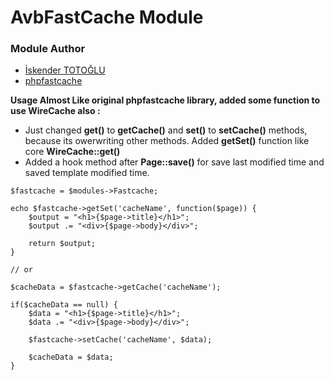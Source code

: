 AvbFastCache Module
====================================
### Module Author

* [İskender TOTOĞLU](http://altivebir.com)
* [phpfastcache](http://www.phpfastcache.com/)

**Usage Almost Like original phpfastcache library, added some function to use WireCache also :**

* Just changed **get()** to **getCache()** and **set()** to **setCache()** methods, because its owerwriting other methods. Added **getSet()** function like core **WireCache::get()**
* Added a hook method after **Page::save()** for save last modified time and saved template modified time.

```
$fastcache = $modules->Fastcache;

echo $fastcache->getSet('cacheName', function($page)) {
    $output = "<h1>{$page->title}</h1>";
    $output .= "<div>{$page->body}</div>";
    
    return $output;
}

// or

$cacheData = $fastcache->getCache('cacheName');

if($cacheData == null) {
    $data = "<h1>{$page->title}</h1>";
    $data .= "<div>{$page->body}</div>";
    
    $fastcache->setCache('cacheName', $data);
    
    $cacheData = $data;
}
```